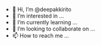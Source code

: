 - 👋 Hi, I’m @deepakkirito
- 👀 I’m interested in ...
- 🌱 I’m currently learning ...
- 💞️ I’m looking to collaborate on ...
- 📫 How to reach me ...

<!---
deepakkirito/deepakkirito is a ✨ special ✨ repository because its `README.md` (this file) appears on your GitHub profile.
You can click the Preview link to take a look at your changes.
--->
